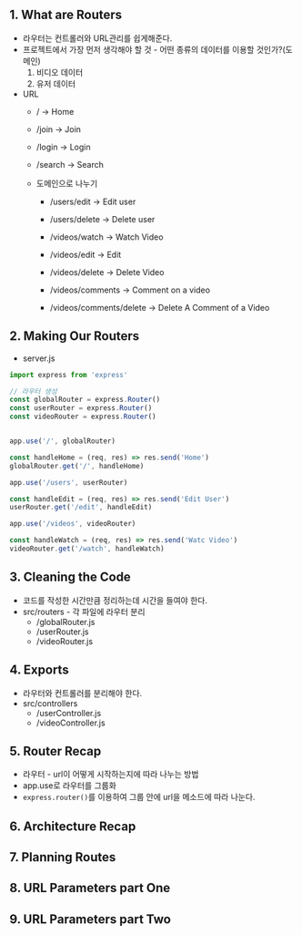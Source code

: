 ## 1. What are Routers
* 라우터는 컨트롤러와 URL관리를 쉽게해준다.
* 프로젝트에서 가장 먼저 생각해야 할 것 - 어떤 종류의 데이터를 이용할 것인가?(도메인)
  1. 비디오 데이터
  2. 유저 데이터
* URL
  * / -> Home
  * /join -> Join
  * /login -> Login
  * /search -> Search

  * 도메인으로 나누기
    * /users/edit -> Edit user
    * /users/delete -> Delete user

    * /videos/watch -> Watch Video
    * /videos/edit -> Edit
    * /videos/delete -> Delete Video
    * /videos/comments -> Comment on a video
    * /videos/comments/delete -> Delete A Comment of a Video

## 2. Making Our Routers
* server.js
```js
import express from 'express'

// 라우터 생성
const globalRouter = express.Router()
const userRouter = express.Router()
const videoRouter = express.Router()


app.use('/', globalRouter)

const handleHome = (req, res) => res.send('Home')
globalRouter.get('/', handleHome)

app.use('/users', userRouter)

const handleEdit = (req, res) => res.send('Edit User')
userRouter.get('/edit', handleEdit)

app.use('/videos', videoRouter)

const handleWatch = (req, res) => res.send('Watc Video')
videoRouter.get('/watch', handleWatch)
```

## 3. Cleaning the Code
* 코드를 작성한 시간만큼 정리하는데 시간을 들여야 한다.
* src/routers - 각 파일에 라우터 분리
  * /globalRouter.js
  * /userRouter.js
  * /videoRouter.js

## 4. Exports
* 라우터와 컨트롤러를 분리해야 한다.
* src/controllers
  * /userController.js
  * /videoController.js

## 5. Router Recap
* 라우터 - url이 어떻게 시작하는지에 따라 나누는 방법
* app.use로 라우터를 그룹화
* `express.router()`를 이용하여 그룹 안에 url을 메소드에 따라 나눈다.

## 6. Architecture Recap

## 7. Planning Routes

## 8. URL Parameters part One

## 9. URL Parameters part Two
